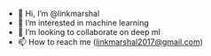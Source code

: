 - 👋 Hi, I’m @linkmarshal
- 👀 I’m interested in machine learning
- 💞️ I’m looking to collaborate on deep ml
- 📫 How to reach me (linkmarshal2017@gmail.com)

<!---
linkmarshal/linkmarshal is a ✨ special ✨ repository because its `README.md` (this file) appears on your GitHub profile.
You can click the Preview link to take a look at your changes.
--->
